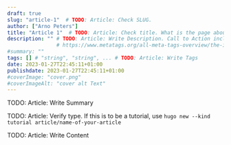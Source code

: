 ```yaml
---
draft: true
slug: "article-1"  # TODO: Article: Check SLUG.
author: ["Arno Peters"]
title: "Article 1"  # TODO: Article: Check title. What is the page about in 60-64 characters?
description: "" # TODO: Article: Write Description. Call to Action including Primary Keyword & Secondary Keyword in max 130 characters
                # https://www.metatags.org/all-meta-tags-overview/the-important-meta-tags/meta-name-description/
#summary: ""
tags: [] # "string", "string", ... # TODO: Article: Write Tags
date: 2023-01-27T22:45:11+01:00
publishdate: 2023-01-27T22:45:11+01:00
#coverImage: "cover.png"
#coverImageAlt: "cover alt Text"
---
```

TODO: Article: Write Summary
<!--more-->

TODO: Article: Verify type. If this is to be a tutorial, use ```hugo new --kind tutorial article/name-of-your-article```

TODO: Article: Write Content
